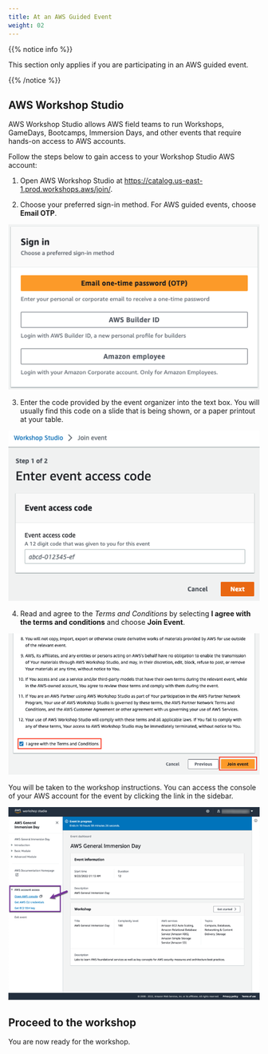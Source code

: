 ```yaml
---
title: At an AWS Guided Event
weight: 02
---
```


{{% notice info %}}
<p style='text-align: left;'>
This section only applies if you are participating in an AWS guided event.
</p>
{{% /notice %}}

## AWS Workshop Studio

AWS Workshop Studio allows AWS field teams to run Workshops, GameDays, Bootcamps, Immersion Days, and other events that require hands-on access to AWS accounts.

Follow the steps below to gain access to your Workshop Studio AWS account:

1. Open AWS Workshop Studio at https://catalog.us-east-1.prod.workshops.aws/join/.

2. Choose your preferred sign-in method. For AWS guided events, choose **Email OTP**.

![Studio Signin](/static/images/sign-in.png)

3. Enter the code provided by the event organizer into the text box. You will usually find this code on a slide that is being shown, or a paper printout at your table.

![Enter Code](/static/images/enter-access-code.png)

4. Read and agree to the *Terms and Conditions* by selecting **I agree with the terms and conditions** and choose **Join Event**.

![Terms and Conditions](/static/images/workshop-studio-tc.png)

You will be taken to the workshop instructions. You can access the console of your AWS account for the event by clicking the link in the sidebar.

![Console access](/static/images/console_access.png)


## Proceed to the workshop

You are now ready for the workshop.
